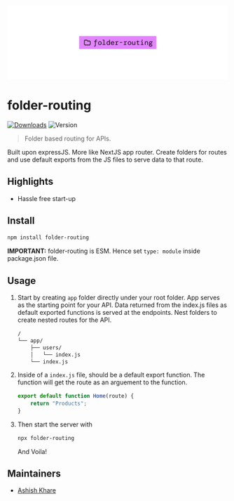 ![Banner image](banner.png)

# folder-routing

[![Downloads](https://badgers.space/npm/name/folder-routing)](https://www.npmjs.com/package/folder-routing)
![Version](https://badgers.space/npm/version/folder-routing)

> Folder based routing for APIs.

Built upon expressJS. More like NextJS app router.
Create folders for routes and use default exports from the JS files to serve data to that route.

## Highlights

- Hassle free start-up

## Install

```sh
npm install folder-routing
```

**IMPORTANT:** folder-routing is ESM. Hence set `type: module` inside package.json file.


## Usage

1.	Start by creating `app` folder directly under your root folder. App serves as the starting point for your API.
	Data returned from the index.js files as default exported functions is served at the endpoints.
	Nest folders to create nested routes for the API.

	```
	/
	└── app/
	    ├── users/
	    │   └── index.js
	    └── index.js
	```

2.	Inside of a `index.js` file, should be a default export function.
	The function will get the route as an arguement to the function.

	```js
	export default function Home(route) {
		return "Products";
	}
	```

3. Then start the server with
	
	```sh
	npx folder-routing
	```

	And Voila!

## Maintainers

- [Ashish Khare](https://github.com/ashishk1331)